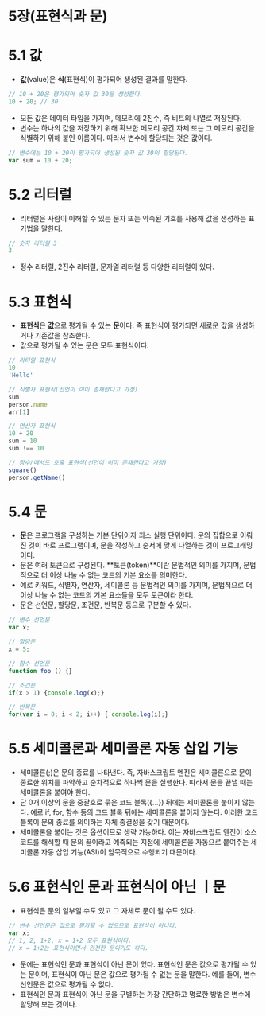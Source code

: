 # 5장(표현식과 문)

# 5.1 값

- **값**(value)은 **식**(표현식)이 평가되어 생성된 결과를 말한다.

```jsx
// 10 + 20은 평가되어 숫자 값 30을 생성한다.
10 + 20; // 30
```

- 모든 값은 데이터 타입을 가지며, 메모리에 2진수, 즉 비트의 나열로 저장된다.
- 변수는 하나의 값을 저장하기 위해 확보한 메모리 공간 자체 또는 그 메모리 공간을 식별하기 위해 붙인 이름이다. 따라서 변수에 할당되는 것은 값이다.

```jsx
// 변수에는 10 + 20이 평가되어 생성된 숫자 값 30이 할당된다.
var sum = 10 + 20;
```

# 5.2 리터럴

- 리터럴은 사람이 이해할 수 있는 문자 또는 약속된 기호를 사용해 값을 생성하는 표기법을 말한다.

```jsx
// 숫자 리터럴 3
3
```

- 정수 리터럴, 2진수 리터럴, 문자열 리터럴 등 다양한 리터럴이 있다.

# 5.3 표현식

- **표현식**은 **값**으로 평가될 수 있는 **문**이다. 즉 표현식이 평가되면 새로운 값을 생성하거나 기존값을 참조한다.
- 값으로 평가될 수 있는 문은 모두 표현식이다.

```jsx
// 리터럴 표현식
10
'Hello'

// 식별자 표현식(선언이 이미 존재한다고 가정)
sum
person.name
arr[1]

// 연산자 표현식
10 + 20
sum = 10
sum !== 10

// 함수/메서드 호출 표현식(선언이 이미 존재한다고 가정)
square()
person.getName()
```

# 5.4 문

- **문**은 프로그램을 구성하는 기본 단위이자 최소 실행 단위이다. 문의 집합으로 이뤄진 것이 바로 프로그램이며, 문을 작성하고 순서에 맞게 나열하는 것이 프로그래밍이다.
- 문은 여러 토큰으로 구성된다. **토큰(token)**이란 문법적인 의미를 가지며, 문법적으로 더 이상 나눌 수 없는 코드의 기본 요소를 의미한다.
- 예로 키워드, 식별자, 연산자, 세미콜론 등 문법적인 의미를 가지며, 문법적으로 더 이상 나눌 수 없는 코드의 기본 요소들을 모두 토큰이라 한다.
- 문은 선언문, 할당문, 조건문, 반복문 등으로 구분할 수 있다.

```jsx
// 변수 선언문
var x;

// 할당문
x = 5;

// 함수 선언문
function foo () {}

// 조건문
if(x > 1) {console.log(x);}

// 반복문
for(var i = 0; i < 2; i++) { console.log(i);}
```

# 5.5 세미콜론과 세미콜론 자동 삽입 기능

- 세미콜론(;)은 문의 종료를 나타낸다. 즉, 자바스크립트 엔진은 세미콜론으로 문이 종료한 위치를 파악하고 순차적으로 하나씩 문을 실행한다. 따라서 문을 끝낼 때는 세미콜론을 붙여야 한다.
- 단 0개 이상의 문을 중괄호로 묶은 코드 블록({…}) 뒤에는 세미콜론을 붙이지 않는다. 예로 if, for, 함수 등의 코드 블록 뒤에는 세미콜론을 붙이지 않는다. 이러한 코드 블록이 문의 종료를 의미하는 자체 종결성을 갖기 때문이다.
- 세미콜론을 붙이는 것은 옵션이므로 생략 가능하다. 이는 자바스크립트 엔진이 소스코드를 해석할 때 문의 끝이라고 예측되는 지점에 세미콜론을 자동으로 붙여주는 세미콜론 자동 삽입 기능(ASI)이 암묵적으로 수행되기 때문이다.

# 5.6 표현식인 문과 표현식이 아닌 ㅣ문

- 표현식은 문의 일부일 수도 있고 그 자체로 문이 될 수도 있다.

```jsx
// 변수 선언문은 값으로 평가될 수 없으므로 표현식이 아니다.
var x;
// 1, 2, 1+2, x = 1+2 모두 표현식이다.
// x = 1+2는 표현식이면서 완전한 문이기도 하다.
```

- 문에는 표현식인 문과 표현식이 아닌 문이 있다. 표현식인 문은 값으로 평가될 수 있는 문이며, 표현식이 아닌 문은 값으로 평가될 수 없는 문을 말한다. 예를 들어, 변수 선언문은 값으로 평가될 수 없다.
- 표현식인 문과 표현식이 아닌 문을 구별하는 가장 간단하고 명료한 방법은 변수에 할당해 보는 것이다.